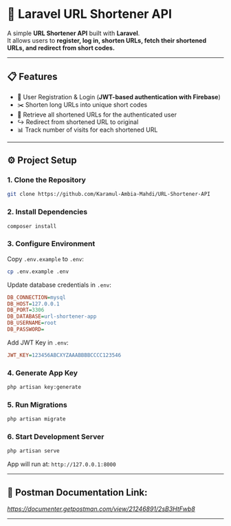 # 🚀 Laravel URL Shortener API

A simple **URL Shortener API** built with **Laravel**.  
It allows users to **register, log in, shorten URLs, fetch their shortened URLs, and redirect from short codes.**  

---

## 📋 Features
- 🔐 User Registration & Login (**JWT-based authentication with Firebase**)
- ✂️ Shorten long URLs into unique short codes
- 📂 Retrieve all shortened URLs for the authenticated user
- ↪️ Redirect from shortened URL to original
- 📊 Track number of visits for each shortened URL

---

## ⚙️ Project Setup

### 1. Clone the Repository
```bash
git clone https://github.com/Karamul-Ambia-Mahdi/URL-Shortener-API
```

### 2. Install Dependencies
```bash
composer install
```

### 3. Configure Environment
Copy `.env.example` to `.env`:
```bash
cp .env.example .env
```
Update database credentials in `.env`:
```ini
DB_CONNECTION=mysql
DB_HOST=127.0.0.1
DB_PORT=3306
DB_DATABASE=url-shortener-app
DB_USERNAME=root
DB_PASSWORD=
```
Add JWT Key in `.env`:
```ini
JWT_KEY=123456ABCXYZAAABBBBCCCC123546
```

### 4. Generate App Key
```bash
php artisan key:generate
```

### 5. Run Migrations
```bash
php artisan migrate
```

### 6. Start Development Server
```bash
php artisan serve
```
App will run at:
`http://127.0.0.1:8000`

---

## 📂 Postman Documentation Link:

*https://documenter.getpostman.com/view/21246891/2sB3HtFwb8*

---
